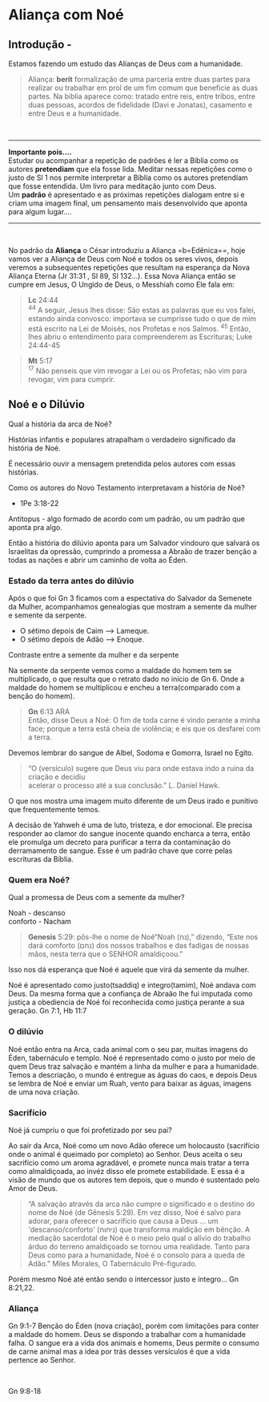 # Aliança com Noé

## Introdução -

Estamos fazendo um estudo das Alianças de Deus com a humanidade.

> Aliança: **berit** formalização de uma parceria entre duas partes para realizar ou trabalhar em prol de um fim comum que beneficie as duas partes. Na biblia aparece como: tratado entre reis, entre tribos, entre duas pessoas, acordos de fidelidade (Davi e Jonatas), casamento e entre Deus e a humanidade.

&nbsp;

---

**Importante pois....**  
Estudar ou acompanhar a repetição de padrões é ler a Bíblia como os autores **pretendiam** que ela fosse lida. Meditar nessas repetições como o justo de Sl 1 nos permite interpretar a Bíblia como os autores pretendiam que fosse entendida. Um livro para meditação junto com Deus.  
Um **padrão** é apresentado e as próximas repetições dialogam entre si e criam uma imagem final, um pensamento mais desenvolvido que aponta para algum lugar....

---

&nbsp;

No padrão da **Aliança** o César introduziu a Aliança =b=Edênica==, hoje vamos ver a Aliança de Deus com Noé e todos os seres vivos, depois veremos a subsequentes repetições que resultam na esperança da Nova Aliança Eterna (Jr 31:31 , Sl 89, Sl 132...). Essa Nova Aliança então se cumpre em Jesus, O Ungido de Deus, o Messhiah como Ele fala em:

> **Lc** 24:44  
> <sup>44</sup> A seguir, Jesus lhes disse: São estas as palavras que eu vos falei, estando ainda convosco: importava se cumprisse tudo o que de mim está escrito na Lei de Moisés, nos Profetas e nos Salmos. <sup>45</sup> Então, lhes abriu o entendimento para compreenderem as Escrituras; Luke 24:44-45

> **Mt** 5:17  
> <sup>17</sup> Não penseis que vim revogar a Lei ou os Profetas; não vim para revogar, vim para cumprir.

## Noé e o Dilúvio

Qual a história da arca de Noé?

Histórias infantis e populares atrapalham o verdadeiro significado da história de Noé.

É necessário ouvir a mensagem pretendida pelos autores com essas histórias.

Como os autores do Novo Testamento interpretavam a história de Noé?

- 1Pe 3:18-22

Antitopus - algo formado de acordo com um padrão, ou um padrão que aponta pra algo.

Então a história do dilúvio aponta para um Salvador vindouro que salvará os Israelitas da opressão, cumprindo a promessa a Abraão de trazer benção a todas as nações e abrir um caminho de volta ao Éden.

### Estado da terra antes do dilúvio

Após o que foi Gn 3 ficamos com a espectativa do Salvador da Semenete da Mulher, acompanhamos genealogias que mostram a semente da mulher e semente da serpente.

- O sétimo depois de Caim --> Lameque.
- O sétimo depois de Adão --> Enoque.

<span style="font-size: 14px;">Contraste entre a semente da mulher e da serpente</span>

Na semente da serpente vemos como a maldade do homem tem se multiplicado, o que resulta que o retrato dado no início de Gn 6. Onde a maldade do homem se multiplicou e encheu a terra(comparado com a benção do homem).

> **Gn** 6:13 ARA  
> Então, disse Deus a Noé: O fim de toda carne é vindo perante a minha face; porque a terra está cheia de violência; e eis que os desfarei com a terra.

Devemos lembrar do sangue de Albel, Sodoma e Gomorra, Israel no Egito.

> “O (versículo) sugere que Deus viu para onde estava indo a ruína da criação e decidiu  
> acelerar o processo até a sua conclusão." L. Daniel Hawk.

O que nos mostra uma imagem muito diferente de um Deus irado e punitivo que frequentemente temos.

A decisão de Yahweh é uma de luto, tristeza, e dor emocional. Ele precisa responder ao clamor do sangue inocente quando encharca a terra, então ele promulga um decreto para purificar a terra da contaminação do derramamento de sangue. Esse é um padrão chave que corre pelas escrituras da Bíblia.

### Quem era Noé?

Qual a promessa de Deus com a semente da mulher?

Noah - descanso  
conforto - Nacham

> **Genesis** 5:29: pôs-lhe o nome de Noé“Noah (נח),” dizendo, “Este nos dará comforto (נחם) dos nossos trabalhos e das fadigas de nossas mãos, nesta terra que o SENHOR amaldiçoou.”

Isso nos dá esperança que Noé é aquele que virá da semente da mulher.

Noé é apresentado como justo(tsaddiq) e integro(tamim), Noé andava com Deus. Da mesma forma que a confiança de Abraão lhe fui imputada como justiça a obediencia de Noé foi reconhecida como justiça perante a sua geração. Gn 7:1, Hb 11:7

### O dilúvio

Noé então entra na Arca, cada animal com o seu par, muitas imagens do Éden, tabernáculo e templo. Noé é representado como o justo por meio de quem Deus traz salvação e mantém a linha da mulher e para a humanidade.  
Temos a descriação, o mundo é entregue as águas do caos, e depois Deus se lembra de Noé e enviar um Ruah, vento para baixar as águas, imagens de uma nova criação.

### Sacrifício

Noé já cumpriu o que foi profetizado por seu pai?

Ao sair da Arca, Noé como um novo Adão oferece um holocausto (sacrifício onde o animal é queimado por completo) ao Senhor. Deus aceita o seu sacrifício como um aroma agradável, e promete nunca mais tratar a terra como almaldiçoada, ao invéz disso ele promete estabilidade. E essa é a visão de mundo que os autores tem depois, que o mundo é sustentado pelo Amor de Deus.

> “A salvação através da arca não cumpre o significado e o destino do nome de Noé (de Gênesis 5:29). Em vez disso, Noé é salvo para adorar, para oferecer o sacrifício que causa a Deus ... um 'descanso/conforto' (ניחוח) que transforma maldição em bênção. A mediação sacerdotal de Noé é o meio pelo qual o alívio do trabalho árduo do terreno amaldiçoado se tornou uma realidade. Tanto para Deus como para a humanidade, Noé é o consolo para a queda de Adão.” Miles Morales, O Tabernáculo Pré-figurado.

Porém mesmo Noé até então sendo o intercessor justo e íntegro... Gn 8:21,22.

### Aliança

Gn 9:1-7 Benção do Éden (nova criação), porém com limitações para conter a maldade do homem. Deus se dispondo a trabalhar com a humanidade falha.
O sangue era a vida dos animais e homems, Deus permite o consumo de carne animal mas a idea por trás desses versículos é que a vida pertence ao Senhor.

&nbsp;

Gn 9:8-18
